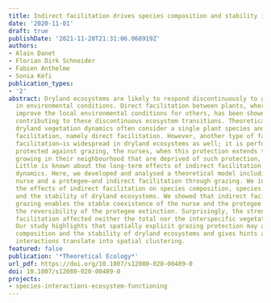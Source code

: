 ```yaml
---
title: Indirect facilitation drives species composition and stability in drylands
date: '2020-11-01'
draft: true
publishDate: '2021-11-28T21:31:06.068919Z'
authors:
- Alain Danet
- Florian Dirk Schneider
- Fabien Anthelme
- Sonia Kéfi
publication_types:
- '2'
abstract: Dryland ecosystems are likely to respond discontinuously to gradual changes
  in environmental conditions. Direct facilitation between plants, whereby plants
  improve the local environmental conditions for others, has been shown to be a mechanism
  contributing to these discontinuous ecosystem transitions. Theoretical models describing
  dryland vegetation dynamics often consider a single plant species and one type of
  facilitation, namely direct facilitation. However, another type of facilitation–indirect
  facilitation–is widespread in dryland ecosystems as well; it is performed by plants
  protected against grazing, the nurses, when this protection extends to other plants
  growing in their neighbourhood that are deprived of such protection, the protegees.
  Little is known about the long-term effects of indirect facilitation on dryland
  dynamics. Here, we developed and analysed a theoretical model including two species–a
  nurse and a protegee–and indirect facilitation through grazing. We investigated
  the effects of indirect facilitation on species composition, species spatial clustering
  and the stability of dryland ecosystems. We showed that indirect facilitation through
  grazing enables the stable coexistence of the nurse and the protegee and allows
  the reversibility of the protegee extinction. Surprisingly, the strength of indirect
  facilitation affected neither the total nor the interspecific vegetation clustering.
  Our study highlights that spatially explicit grazing protection may affect species
  composition and the stability of dryland ecosystems and gives hints about how species
  interactions translate into spatial clustering.
featured: false
publication: '*Theoretical Ecology*'
url_pdf: https://doi.org/10.1007/s12080-020-00489-0
doi: 10.1007/s12080-020-00489-0
projects:
- species-interactions-ecosystem-functioning
---
```


